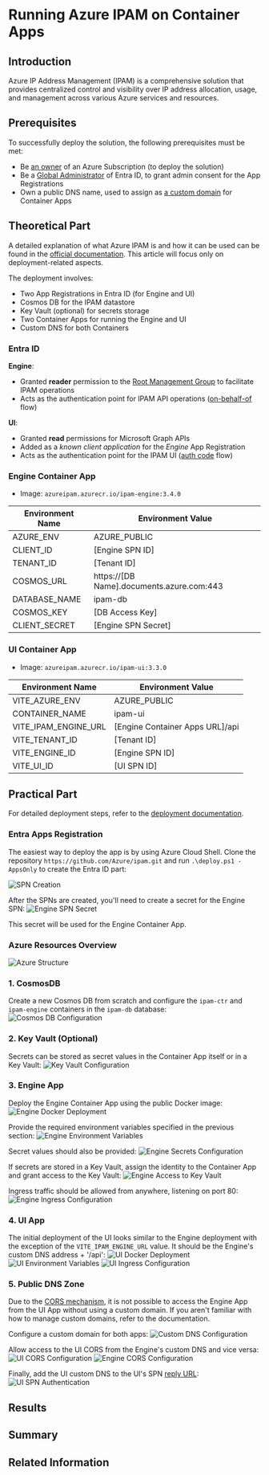 # Running Azure IPAM on Container Apps 

## Introduction

Azure IP Address Management (IPAM) is a comprehensive solution that provides centralized control and visibility over IP address allocation, usage, and management across various Azure services and resources.

## Prerequisites

To successfully deploy the solution, the following prerequisites must be met:

- Be [an owner](https://learn.microsoft.com/en-us/azure/role-based-access-control/built-in-roles/privileged#owner) of an Azure Subscription (to deploy the solution)
- Be a [Global Administrator](https://learn.microsoft.com/en-us/azure/active-directory/roles/permissions-reference#global-administrator) of Entra ID, to grant admin consent for the App Registrations
- Own a public DNS name, used to assign as [a custom domain](https://learn.microsoft.com/en-us/azure/dns/dns-custom-domain) for Container Apps

## Theoretical Part

A detailed explanation of what Azure IPAM is and how it can be used can be found in the [official documentation](https://azure.github.io/ipam/#/). This article will focus only on deployment-related aspects.

The deployment involves:
- Two App Registrations in Entra ID (for Engine and UI)
- Cosmos DB for the IPAM datastore
- Key Vault (optional) for secrets storage
- Two Container Apps for running the Engine and UI
- Custom DNS for both Containers

### Entra ID

**Engine**:
- Granted **reader** permission to the [Root Management Group](https://learn.microsoft.com/azure/governance/management-groups/overview#root-management-group-for-each-directory) to facilitate IPAM operations
- Acts as the authentication point for IPAM API operations ([on-behalf-of](https://learn.microsoft.com/azure/active-directory/develop/v2-oauth2-on-behalf-of-flow) flow)

**UI**:
- Granted **read** permissions for Microsoft Graph APIs
- Added as a *known client application* for the *Engine* App Registration
- Acts as the authentication point for the IPAM UI ([auth code](https://learn.microsoft.com/azure/active-directory/develop/v2-oauth2-auth-code-flow) flow)

### Engine Container App

- Image: `azureipam.azurecr.io/ipam-engine:3.4.0`

| Environment Name | Environment Value |
| ---------------- | ----------------- |
| AZURE_ENV        | AZURE_PUBLIC      |
| CLIENT_ID        | [Engine SPN ID]   |
| TENANT_ID        | [Tenant ID]       |
| COSMOS_URL       | https://[DB Name].documents.azure.com:443 |
| DATABASE_NAME    | ipam-db           |
| COSMOS_KEY       | [DB Access Key]   |
| CLIENT_SECRET    | [Engine SPN Secret] |

### UI Container App

- Image: `azureipam.azurecr.io/ipam-ui:3.3.0`

| Environment Name    | Environment Value                        |
| ------------------- | ---------------------------------------- |
| VITE_AZURE_ENV      | AZURE_PUBLIC                             |
| CONTAINER_NAME      | ipam-ui                                  |
| VITE_IPAM_ENGINE_URL| [Engine Container Apps URL]/api          |
| VITE_TENANT_ID      | [Tenant ID]                              |
| VITE_ENGINE_ID      | [Engine SPN ID]                          |
| VITE_UI_ID          | [UI SPN ID]                              |

## Practical Part

For detailed deployment steps, refer to the [deployment documentation](https://github.com/Azure/ipam/tree/main/docs/deployment).

### Entra Apps Registration

The easiest way to deploy the app is by using Azure Cloud Shell. Clone the repository `https://github.com/Azure/ipam.git` and run `.\deploy.ps1 -AppsOnly` to create the Entra ID part:

![SPN Creation](/images/ipam/ipam_spns.png)

After the SPNs are created, you'll need to create a secret for the Engine SPN:
![Engine SPN Secret](/images/ipam/ipam_engine_spn_secret.png)

This secret will be used for the Engine Container App.

### Azure Resources Overview

![Azure Structure](/images/ipam/azure_struct.png)

### 1. CosmosDB

Create a new Cosmos DB from scratch and configure the `ipam-ctr` and `ipam-engine` containers in the `ipam-db` database:
![Cosmos DB Configuration](/images/ipam/ipam_azure_db.png)

### 2. Key Vault (Optional)

Secrets can be stored as secret values in the Container App itself or in a Key Vault:
![Key Vault Configuration](/images/ipam/ipam_azure_vault.png)

### 3. Engine App

Deploy the Engine Container App using the public Docker image:
![Engine Docker Deployment](/images/ipam/ipam_engine_docker.png)

Provide the required environment variables specified in the previous section:
![Engine Environment Variables](/images/ipam/ipam_engine_env.png)

Secret values should also be provided:
![Engine Secrets Configuration](/images/ipam/ipam_engine_secrets.png)

If secrets are stored in a Key Vault, assign the identity to the Container App and grant access to the Key Vault:
![Engine Access to Key Vault](/images/ipam/ipam_engine_access_to_vault.png)

Ingress traffic should be allowed from anywhere, listening on port 80:
![Engine Ingress Configuration](/images/ipam/ipam_engine_ingress.png)

### 4. UI App

The initial deployment of the UI looks similar to the Engine deployment with the exception of the `VITE_IPAM_ENGINE_URL` value. It should be the Engine's custom DNS address + '/api':
![UI Docker Deployment](/images/ipam/ipam_ui_docker.png)
![UI Environment Variables](/images/ipam/ipam_ui_env.png)
![UI Ingress Configuration](/images/ipam/ipam_ui_ingress.png)

### 5. Public DNS Zone 

Due to the [CORS mechanism](https://developer.mozilla.org/en-US/docs/Web/HTTP/CORS), it is not possible to access the Engine App from the UI App without using a custom domain. If you aren't familiar with how to manage custom domains, refer to the documentation.

Configure a custom domain for both apps:
![Custom DNS Configuration](/images/ipam/ipam_cors_custom_dns.png)

Allow access to the UI CORS from the Engine's custom DNS and vice versa:
![UI CORS Configuration](/images/ipam/ipam_ui_cors.png)
![Engine CORS Configuration](/images/ipam/ipam_engine_cors.png)

Finally, add the UI custom DNS to the UI's SPN [reply URL](https://learn.microsoft.com/en-us/entra/identity-platform/reply-url):
![UI SPN Authentication](/images/ipam/ipam_ui_spn_auth.png)

## Results
## Summary
## Related Information